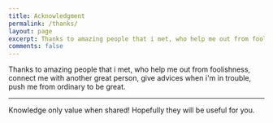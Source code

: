```yaml
---
title: Acknowledgment
permalink: /thanks/
layout: page
excerpt: Thanks to amazing people that i met, who help me out from foolishness, connect me with another great person, give advices when i'm in trouble, push me from ordinary to be great.
comments: false
---
```


Thanks to amazing people that i met, who help me out from foolishness, connect me with another great person, give advices when i'm in trouble, push me from ordinary to be great.

<hr>

Knowledge only value when shared! Hopefully they will be useful for you.
